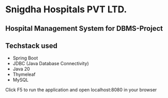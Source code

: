 # Snigdha Hospitals PVT LTD.

## Hospital Management System for DBMS-Project 

## Techstack used 

- Spring Boot
- JDBC (Java Database Connectivity)
- Java 20
- Thymeleaf
- MySQL

Click F5 to run the application and open localhost:8080 in your browser
